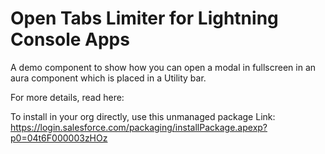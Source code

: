 # Open Tabs Limiter for Lightning Console Apps
A demo component to show how you can open a modal in fullscreen in an aura component which is placed in a Utility bar.

For more details, read here: <blog post link>

To install in your org directly, use this unmanaged  package Link: https://login.salesforce.com/packaging/installPackage.apexp?p0=04t6F000003zHOz